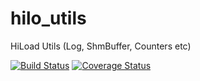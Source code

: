 # hilo_utils

HiLoad Utils (Log, ShmBuffer, Counters etc)

[![Build Status](https://travis-ci.org/vvromanov/hilo_utils.svg?branch=master)](https://travis-ci.org/vvromanov/hilo_utils)
[![Coverage Status](https://coveralls.io/repos/github/vvromanov/hilo_utils/badge.svg?branch=master)](https://coveralls.io/github/vvromanov/hilo_utils?branch=master)
